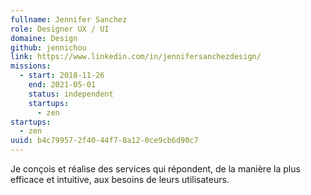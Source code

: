 ```yaml
---
fullname: Jennifer Sanchez
role: Designer UX / UI
domaine: Design
github: jennichou
link: https://www.linkedin.com/in/jennifersanchezdesign/
missions:
  - start: 2018-11-26
    end: 2021-05-01
    status: independent
    startups:
      - zen
startups:
  - zen
uuid: b4c79957-2f40-44f7-8a12-0ce9cb6d90c7
---
```

Je conçois et réalise des services qui répondent, de la manière la plus efficace et intuitive, aux besoins de leurs utilisateurs.